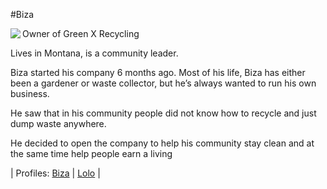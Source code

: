 #Biza 

<img align="left" padding=10px src="./images/PersonaBiza.png">

Owner of Green X Recycling

Lives in Montana, is a community leader.

Biza started his company 6 months ago. 
Most of his life, Biza has either been a gardener or waste collector, but he’s always wanted to run his own business.

He saw that in his community people did not know how to recycle and just dump waste anywhere.

He decided to open the company to help his community stay clean and at the same time help people earn a living

| Profiles:  [Biza](/Persona_Biza.md) | [Lolo](/Persona_Lolo.md) |
